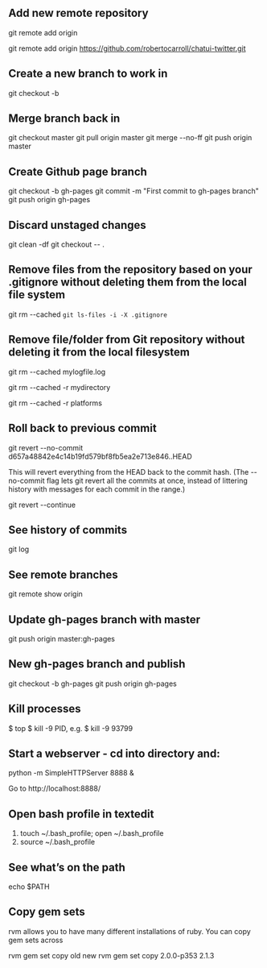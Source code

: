 ## Add new remote repository
git remote add origin <remote repository URL>

git remote add origin https://github.com/robertocarroll/chatui-twitter.git

## Create a new branch to work in
git checkout -b <branchname>

## Merge branch back in
git checkout master
git pull origin master
git merge <branchname> --no-ff 
git push origin master

## Create Github page branch
git checkout -b gh-pages
git commit -m "First commit to gh-pages branch"
git push origin gh-pages

## Discard unstaged changes  
git clean -df
git checkout -- .

## Remove files from the repository based on your .gitignore without deleting them from the local file system
git rm --cached `git ls-files -i -X .gitignore`

## Remove file/folder from Git repository without deleting it from the local filesystem
git rm --cached mylogfile.log

git rm --cached -r mydirectory

git rm --cached -r platforms

## Roll back to previous commit 
git revert --no-commit d657a48842e4c14b19fd579bf8fb5ea2e713e846..HEAD

This will revert everything from the HEAD back to the commit hash. (The --no-commit flag lets git revert all the commits at once, instead of littering history with messages for each commit in the range.)

git revert --continue

## See history of commits
git log

## See remote branches 
git remote show origin

## Update gh-pages branch with master
git push origin master:gh-pages

## New gh-pages branch and publish 
git checkout -b gh-pages
git push origin gh-pages

## Kill processes
$ top 
$ kill -9 PID, e.g. $ kill -9 93799

## Start a webserver - cd into directory and: 
python -m SimpleHTTPServer 8888 &

Go to http://localhost:8888/

## Open bash profile in textedit
1. touch ~/.bash_profile; open ~/.bash_profile
2. source ~/.bash_profile


## See what’s on the path
echo $PATH

## Copy gem sets 
rvm allows you to have many different installations of ruby. You can copy gem sets across

rvm gem set copy old new
rvm gem set copy 2.0.0-p353 2.1.3
